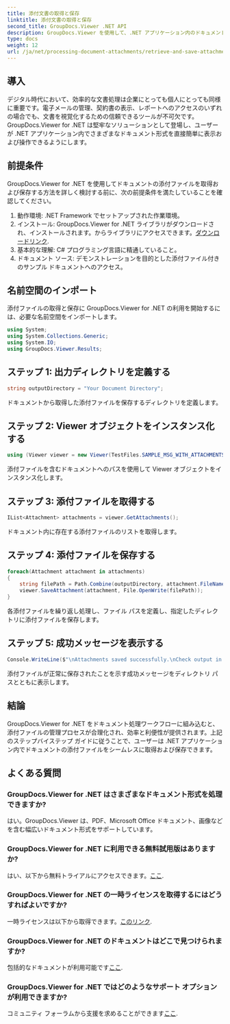 ```yaml
---
title: 添付文書の取得と保存
linktitle: 添付文書の取得と保存
second_title: GroupDocs.Viewer .NET API
description: GroupDocs.Viewer を使用して、.NET アプリケーション内のドキュメント添付ファイルを効率的に管理します。添付ファイルを簡単に取得して保存できます。
type: docs
weight: 12
url: /ja/net/processing-document-attachments/retrieve-and-save-attachments/
---
```

## 導入
デジタル時代において、効率的な文書処理は企業にとっても個人にとっても同様に重要です。電子メールの管理、契約書の表示、レポートへのアクセスのいずれの場合でも、文書を視覚化するための信頼できるツールが不可欠です。 GroupDocs.Viewer for .NET は堅牢なソリューションとして登場し、ユーザーが .NET アプリケーション内でさまざまなドキュメント形式を直接簡単に表示および操作できるようにします。
## 前提条件
GroupDocs.Viewer for .NET を使用してドキュメントの添付ファイルを取得および保存する方法を詳しく検討する前に、次の前提条件を満たしていることを確認してください。
1. 動作環境: .NET Framework でセットアップされた作業環境。
2. インストール: GroupDocs.Viewer for .NET ライブラリがダウンロードされ、インストールされます。からライブラリにアクセスできます。[ダウンロードリンク](https://releases.groupdocs.com/viewer/net/).
3. 基本的な理解: C# プログラミング言語に精通していること。
4. ドキュメント ソース: デモンストレーションを目的とした添付ファイル付きのサンプル ドキュメントへのアクセス。

## 名前空間のインポート
添付ファイルの取得と保存に GroupDocs.Viewer for .NET の利用を開始するには、必要な名前空間をインポートします。
```csharp
using System;
using System.Collections.Generic;
using System.IO;
using GroupDocs.Viewer.Results;
```

## ステップ 1: 出力ディレクトリを定義する
```csharp
string outputDirectory = "Your Document Directory";
```
ドキュメントから取得した添付ファイルを保存するディレクトリを定義します。
## ステップ 2: Viewer オブジェクトをインスタンス化する
```csharp
using (Viewer viewer = new Viewer(TestFiles.SAMPLE_MSG_WITH_ATTACHMENTS))
```
添付ファイルを含むドキュメントへのパスを使用して Viewer オブジェクトをインスタンス化します。
## ステップ 3: 添付ファイルを取得する
```csharp
IList<Attachment> attachments = viewer.GetAttachments();
```
ドキュメント内に存在する添付ファイルのリストを取得します。
## ステップ 4: 添付ファイルを保存する
```csharp
foreach(Attachment attachment in attachments)
{
    string filePath = Path.Combine(outputDirectory, attachment.FileName);  
    viewer.SaveAttachment(attachment, File.OpenWrite(filePath)); 
}
```
各添付ファイルを繰り返し処理し、ファイル パスを定義し、指定したディレクトリに添付ファイルを保存します。
## ステップ 5: 成功メッセージを表示する
```csharp
Console.WriteLine($"\nAttachments saved successfully.\nCheck output in {outputDirectory}.");
```
添付ファイルが正常に保存されたことを示す成功メッセージをディレクトリ パスとともに表示します。

## 結論
GroupDocs.Viewer for .NET をドキュメント処理ワークフローに組み込むと、添付ファイルの管理プロセスが合理化され、効率と利便性が提供されます。上記のステップバイステップ ガイドに従うことで、ユーザーは .NET アプリケーション内でドキュメントの添付ファイルをシームレスに取得および保存できます。
## よくある質問
### GroupDocs.Viewer for .NET はさまざまなドキュメント形式を処理できますか?
はい。GroupDocs.Viewer は、PDF、Microsoft Office ドキュメント、画像などを含む幅広いドキュメント形式をサポートしています。
### GroupDocs.Viewer for .NET に利用できる無料試用版はありますか?
はい、以下から無料トライアルにアクセスできます。[ここ](https://releases.groupdocs.com/).
### GroupDocs.Viewer for .NET の一時ライセンスを取得するにはどうすればよいですか?
一時ライセンスは以下から取得できます。[このリンク](https://purchase.groupdocs.com/temporary-license/).
### GroupDocs.Viewer for .NET のドキュメントはどこで見つけられますか?
包括的なドキュメントが利用可能です[ここ](https://reference.groupdocs.com/viewer/net/).
### GroupDocs.Viewer for .NET ではどのようなサポート オプションが利用できますか?
コミュニティ フォーラムから支援を求めることができます[ここ](https://forum.groupdocs.com/c/viewer/9).